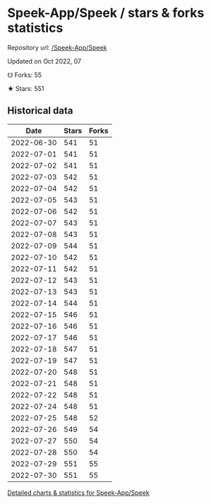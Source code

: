 # Speek-App/Speek / stars & forks statistics

Repository url: [/Speek-App/Speek](https://github.com/Speek-App/Speek)

Updated on Oct 2022, 07

☋ Forks: 55

★ Stars: 551

## Historical data
| Date | Stars | Forks |
|------|-------|-------|
| 2022-06-30 | 541 | 51 | 
| 2022-07-01 | 541 | 51 | 
| 2022-07-02 | 541 | 51 | 
| 2022-07-03 | 542 | 51 | 
| 2022-07-04 | 542 | 51 | 
| 2022-07-05 | 543 | 51 | 
| 2022-07-06 | 542 | 51 | 
| 2022-07-07 | 543 | 51 | 
| 2022-07-08 | 543 | 51 | 
| 2022-07-09 | 544 | 51 | 
| 2022-07-10 | 542 | 51 | 
| 2022-07-11 | 542 | 51 | 
| 2022-07-12 | 543 | 51 | 
| 2022-07-13 | 543 | 51 | 
| 2022-07-14 | 544 | 51 | 
| 2022-07-15 | 546 | 51 | 
| 2022-07-16 | 546 | 51 | 
| 2022-07-17 | 546 | 51 | 
| 2022-07-18 | 547 | 51 | 
| 2022-07-19 | 547 | 51 | 
| 2022-07-20 | 548 | 51 | 
| 2022-07-21 | 548 | 51 | 
| 2022-07-22 | 548 | 51 | 
| 2022-07-24 | 548 | 51 | 
| 2022-07-25 | 548 | 52 | 
| 2022-07-26 | 549 | 54 | 
| 2022-07-27 | 550 | 54 | 
| 2022-07-28 | 550 | 54 | 
| 2022-07-29 | 551 | 55 | 
| 2022-07-30 | 551 | 55 | 


[Detailed charts & statistics for Speek-App/Speek](https://reviewgithub.com/rep/Speek-App/Speek)
